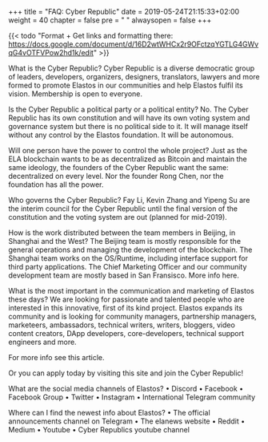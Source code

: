 +++
title = "FAQ: Cyber Republic"
date = 2019-05-24T21:15:33+02:00
weight = 40
chapter = false
pre = "<i class='fa ela-page'></i> "
alwaysopen = false
+++ 

{{< todo "Format + Get links and formatting there: https://docs.google.com/document/d/16D2wtWHCx2r9OFctzqYGTLG4GWvqG4vOTFVPow2hd1k/edit" >}}

What is the Cyber Republic?
Cyber Republic is a diverse democratic group of leaders, developers, organizers, designers, translators, lawyers and more formed to promote Elastos in our communities and help Elastos fulfil its vision. Membership is open to everyone.

Is the Cyber Republic a political party or a political entity?
No. The Cyber Republic has its own constitution and will have its own voting system and governance system but there is no political side to it. It will manage itself without any control by the Elastos foundation. It will be autonomous.

Will one person have the power to control the whole project?
Just as the ELA blockchain wants to be as decentralized as Bitcoin and maintain the same ideology, the founders of the Cyber Republic  want the same: decentralized on every level. Nor the founder Rong Chen, nor the foundation has all the power.

Who governs the Cyber Republic?
Fay Li, Kevin Zhang and Yipeng Su are the interim council for the Cyber Republic until the final version of the constitution and the voting system are out (planned for mid-2019).

How is the work distributed between the team members in Beijing, in Shanghai and the West?
The Beijing team is mostly responsible for the general operations and managing the development of the blockchain. The Shanghai team works on the OS/Runtime, including interface support for third party applications. The Chief Marketing Officer and our community development team are mostly based in San Fransisco. More info here.

What is the most important in the communication and marketing of Elastos these days?
We are looking for passionate and talented people who are interested in this innovative, first of its kind project. Elastos expands its community and is looking for community managers, partnership managers, marketeers, ambassadors, technical writers, writers, bloggers, video content creators, DApp developers, core-developers, technical support engineers and more.


For more info see this article.


Or you can apply today by visiting this site and join the Cyber Republic!

What are the social media channels of Elastos?
	•	Discord
	•	Facebook
	•	Facebook Group
	•	Twitter
	•	Instagram
	•	International Telegram community

Where can I find the newest info about Elastos?
	•	The official announcements channel on Telegram
	•	The elanews website
	•	Reddit
	•	Medium
	•	Youtube
	•	Cyber Republics youtube channel
